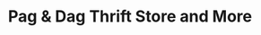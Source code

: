 ---
title: "Pag & Dag Thrift Store and More"
url: /colorado-city/pag-and-dag-thrift-store-and-more/
shop: charity
---